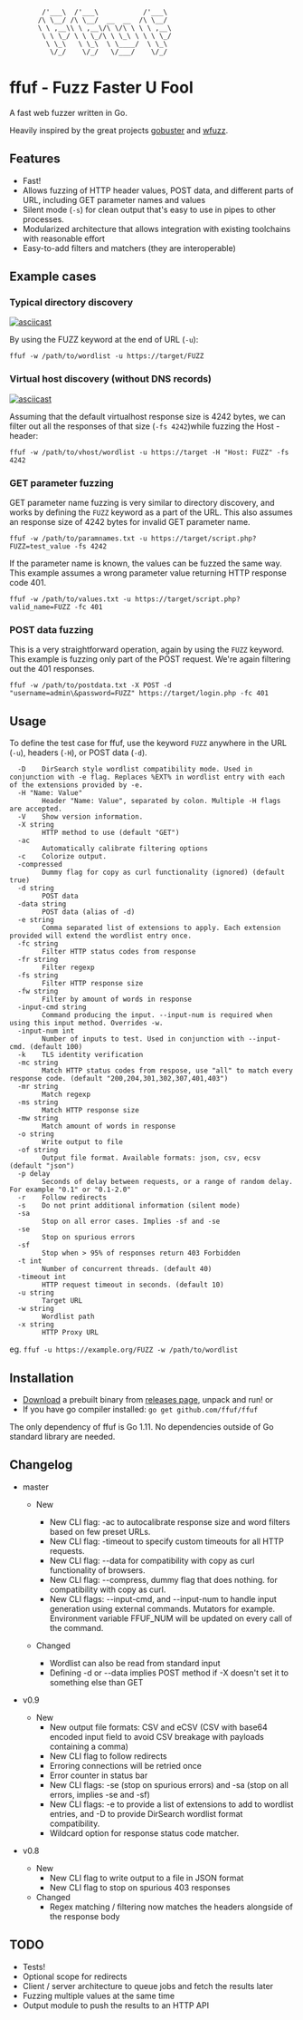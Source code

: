 ```
        /'___\  /'___\           /'___\       
       /\ \__/ /\ \__/  __  __  /\ \__/       
       \ \ ,__\\ \ ,__\/\ \/\ \ \ \ ,__\      
        \ \ \_/ \ \ \_/\ \ \_\ \ \ \ \_/      
         \ \_\   \ \_\  \ \____/  \ \_\       
          \/_/    \/_/   \/___/    \/_/       
```


# ffuf - Fuzz Faster U Fool

A fast web fuzzer written in Go. 

Heavily inspired by the great projects [gobuster](https://github.com/OJ/gobuster) and [wfuzz](https://github.com/xmendez/wfuzz).

## Features

 - Fast!
 - Allows fuzzing of HTTP header values, POST data, and different parts of URL, including GET parameter names and values
 - Silent mode (`-s`) for clean output that's easy to use in pipes to other processes.
 - Modularized architecture that allows integration with existing toolchains with reasonable effort
 - Easy-to-add filters and matchers (they are interoperable)

## Example cases

### Typical directory discovery

[![asciicast](https://asciinema.org/a/211350.png)](https://asciinema.org/a/211350)

By using the FUZZ keyword at the end of URL (`-u`):

```
ffuf -w /path/to/wordlist -u https://target/FUZZ
```

### Virtual host discovery (without DNS records)

[![asciicast](https://asciinema.org/a/211360.png)](https://asciinema.org/a/211360)

Assuming that the default virtualhost response size is 4242 bytes, we can filter out all the responses of that size (`-fs 4242`)while fuzzing the Host - header:

```
ffuf -w /path/to/vhost/wordlist -u https://target -H "Host: FUZZ" -fs 4242
```

### GET parameter fuzzing

GET parameter name fuzzing is very similar to directory discovery, and works by defining the `FUZZ` keyword as a part of the URL. This also assumes an response size of 4242 bytes for invalid GET parameter name.

```
ffuf -w /path/to/paramnames.txt -u https://target/script.php?FUZZ=test_value -fs 4242
```

If the parameter name is known, the values can be fuzzed the same way. This example assumes a wrong parameter value returning HTTP response code 401.

```
ffuf -w /path/to/values.txt -u https://target/script.php?valid_name=FUZZ -fc 401
```

### POST data fuzzing

This is a very straightforward operation, again by using the `FUZZ` keyword. This example is fuzzing only part of the POST request. We're again filtering out the 401 responses.

```
ffuf -w /path/to/postdata.txt -X POST -d "username=admin\&password=FUZZ" https://target/login.php -fc 401
```

## Usage

To define the test case for ffuf, use the keyword `FUZZ` anywhere in the URL (`-u`), headers (`-H`), or POST data (`-d`).

```
  -D	DirSearch style wordlist compatibility mode. Used in conjunction with -e flag. Replaces %EXT% in wordlist entry with each of the extensions provided by -e.
  -H "Name: Value"
    	Header "Name: Value", separated by colon. Multiple -H flags are accepted.
  -V	Show version information.
  -X string
    	HTTP method to use (default "GET")
  -ac
    	Automatically calibrate filtering options
  -c	Colorize output.
  -compressed
    	Dummy flag for copy as curl functionality (ignored) (default true)
  -d string
    	POST data
  -data string
    	POST data (alias of -d)
  -e string
    	Comma separated list of extensions to apply. Each extension provided will extend the wordlist entry once.
  -fc string
    	Filter HTTP status codes from response
  -fr string
    	Filter regexp
  -fs string
    	Filter HTTP response size
  -fw string
    	Filter by amount of words in response
  -input-cmd string
    	Command producing the input. --input-num is required when using this input method. Overrides -w.
  -input-num int
    	Number of inputs to test. Used in conjunction with --input-cmd. (default 100)
  -k	TLS identity verification
  -mc string
    	Match HTTP status codes from respose, use "all" to match every response code. (default "200,204,301,302,307,401,403")
  -mr string
    	Match regexp
  -ms string
    	Match HTTP response size
  -mw string
    	Match amount of words in response
  -o string
    	Write output to file
  -of string
    	Output file format. Available formats: json, csv, ecsv (default "json")
  -p delay
    	Seconds of delay between requests, or a range of random delay. For example "0.1" or "0.1-2.0"
  -r	Follow redirects
  -s	Do not print additional information (silent mode)
  -sa
    	Stop on all error cases. Implies -sf and -se
  -se
    	Stop on spurious errors
  -sf
    	Stop when > 95% of responses return 403 Forbidden
  -t int
    	Number of concurrent threads. (default 40)
  -timeout int
    	HTTP request timeout in seconds. (default 10)
  -u string
    	Target URL
  -w string
    	Wordlist path
  -x string
    	HTTP Proxy URL
```

eg. `ffuf -u https://example.org/FUZZ -w /path/to/wordlist`

## Installation

 - [Download](https://github.com/ffuf/ffuf/releases/latest) a prebuilt binary from [releases page](https://github.com/ffuf/ffuf/releases/latest), unpack and run!
 or
 - If you have go compiler installed: `go get github.com/ffuf/ffuf`

The only dependency of ffuf is Go 1.11. No dependencies outside of Go standard library are needed.

## Changelog

- master
   - New
      - New CLI flag: -ac to autocalibrate response size and word filters based on few preset URLs.
      - New CLI flag: -timeout to specify custom timeouts for all HTTP requests.
      - New CLI flag: --data for compatibility with copy as curl functionality of browsers.
      - New CLI flag: --compress, dummy flag that does nothing. for compatibility with copy as curl.
      - New CLI flags: --input-cmd, and --input-num to handle input generation using external commands. Mutators for example. Environment variable FFUF_NUM will be updated on every call of the command.

   - Changed
      - Wordlist can also be read from standard input
      - Defining -d or --data implies POST method if -X doesn't set it to something else than GET

- v0.9
   - New
      - New output file formats: CSV and eCSV (CSV with base64 encoded input field to avoid CSV breakage with payloads containing a comma)
      - New CLI flag to follow redirects
      - Erroring connections will be retried once
      - Error counter in status bar
      - New CLI flags: -se (stop on spurious errors) and -sa (stop on all errors, implies -se and -sf)
      - New CLI flags: -e to provide a list of extensions to add to wordlist entries, and -D to provide DirSearch wordlist format compatibility.
      - Wildcard option for response status code matcher.
- v0.8
   - New
      - New CLI flag to write output to a file in JSON format
      - New CLI flag to stop on spurious 403 responses
   - Changed
      - Regex matching / filtering now matches the headers alongside of the response body

## TODO
 - Tests!
 - Optional scope for redirects
 - Client / server architecture to queue jobs and fetch the results later
 - Fuzzing multiple values at the same time
 - Output module to push the results to an HTTP API
